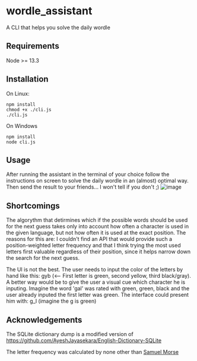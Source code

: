 # wordle_assistant
A CLI that helps you solve the daily wordle

## Requirements
Node >= 13.3

## Installation
On Linux:
```shell
npm install
chmod +x ./cli.js
./cli.js
```
On Windows
```shell
npm install
node cli.js
```

## Usage
After running the assistant in the terminal of your choice follow the instructions on screen to solve the daily wordle in an (almost) optimal way. Then send the result to your friends... I won't tell if you don't ;)
![image](https://user-images.githubusercontent.com/51322154/153728260-f0aa97ed-04db-4446-99e3-ddad6bbb7ab1.png)


## Shortcomings
The algorythm that detirmines which if the possible words should be used for the next guess takes only into account how often a character is used in the given language, but not how often it is used at the exact position. The reasons for this are: I couldn't find an API that would provide such a position-weighted letter frequency and that I think trying the most used letters first valuable regardless of their position, since it helps narrow down the search for the next guess.

The UI is not the best. The user needs to input the color of the letters by hand like this: gyb (<-- First letter is green, second yellow, third black/gray). A better way would be to give the user a visual cue which character he is inputing. Imagine the word 'gal' was rated with green, green, black and the user already inputed the first letter was green. The interface could present him with: g_l (imagine the g is green)

## Acknowledgements
The SQLite dictionary dump is a modified version of https://github.com/AyeshJayasekara/English-Dictionary-SQLite

The letter frequency was calculated by none other than [Samuel Morse](https://en.wikipedia.org/wiki/Samuel_Morse)
